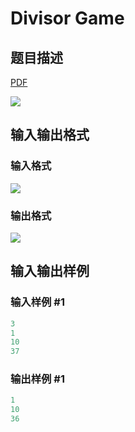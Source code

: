 # Divisor Game

## 题目描述

[problemUrl]: https://uva.onlinejudge.org/index.php?option=com_onlinejudge&Itemid=8&category=229&page=show_problem&problem=3111

[PDF](https://uva.onlinejudge.org/external/119/p11960.pdf)

![](https://cdn.luogu.com.cn/upload/vjudge_pic/UVA11960/8f048beee7f70b6943ded7248df3cb49dcf31fed.png)

## 输入输出格式

### 输入格式

![](https://cdn.luogu.com.cn/upload/vjudge_pic/UVA11960/5ec6142af4d328da4a7db8aed4aa39056f2e11c7.png)

### 输出格式

![](https://cdn.luogu.com.cn/upload/vjudge_pic/UVA11960/fb2726925ac2ed4aace58b8884696ecbd8881274.png)

## 输入输出样例

### 输入样例 #1

```cpp
3
1
10
37
```


### 输出样例 #1

```cpp
1
10
36
```


